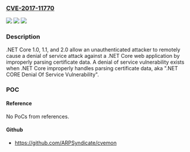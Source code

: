 ### [CVE-2017-11770](https://cve.mitre.org/cgi-bin/cvename.cgi?name=CVE-2017-11770)
![](https://img.shields.io/static/v1?label=Product&message=.NET%20Core&color=blue)
![](https://img.shields.io/static/v1?label=Version&message=.NET%20Core%201.0%2C%20.NET%20Core%201.1%2C%20and%20.NET%20Core%202.0%20&color=brightgreen)
![](https://img.shields.io/static/v1?label=Vulnerability&message=Denial%20of%20Service&color=brightgreen)

### Description

.NET Core 1.0, 1.1, and 2.0 allow an unauthenticated attacker to remotely cause a denial of service attack against a .NET Core web application by improperly parsing certificate data. A denial of service vulnerability exists when .NET Core improperly handles parsing certificate data, aka ".NET CORE Denial Of Service Vulnerability".

### POC

#### Reference
No PoCs from references.

#### Github
- https://github.com/ARPSyndicate/cvemon

